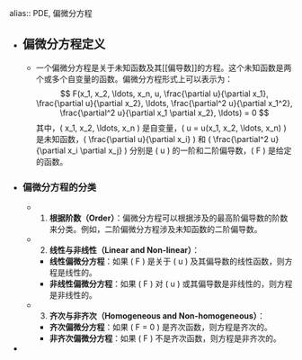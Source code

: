 alias:: PDE, 偏微分方程

- ## 偏微分方程定义
	- 一个偏微分方程是关于未知函数及其[[偏导数]]的方程。这个未知函数是两个或多个自变量的函数。偏微分方程形式上可以表示为：
	  $$ F(x_1, x_2, \ldots, x_n, u, \frac{\partial u}{\partial x_1}, \frac{\partial u}{\partial x_2}, \ldots, \frac{\partial^2 u}{\partial x_1^2}, \frac{\partial^2 u}{\partial x_1 \partial x_2}, \ldots) = 0 $$
	  其中，\( x_1, x_2, \ldots, x_n \) 是自变量，\( u = u(x_1, x_2, \ldots, x_n) \) 是未知函数，\( \frac{\partial u}{\partial x_i} \) 和 \( \frac{\partial^2 u}{\partial x_i \partial x_j} \) 分别是 \( u \) 的一阶和二阶偏导数，\( F \) 是给定的函数。
- ### 偏微分方程的分类
	- 1. **根据阶数（Order）**：偏微分方程可以根据涉及的最高阶偏导数的阶数来分类。例如，二阶偏微分方程涉及未知函数的二阶偏导数。
	- 2. **线性与非线性（Linear and Non-linear）**：
		- **线性偏微分方程**：如果 \( F \) 是关于 \( u \) 及其偏导数的线性函数，则方程是线性的。
		- **非线性偏微分方程**：如果 \( F \) 对 \( u \) 或其偏导数是非线性的，则方程是非线性的。
	- 3. **齐次与非齐次（Homogeneous and Non-homogeneous）**：
		- **齐次偏微分方程**：如果 \( F = 0 \) 是齐次函数，则方程是齐次的。
		- **非齐次偏微分方程**：如果 \( F \) 不是齐次函数，则方程是非齐次的。
-